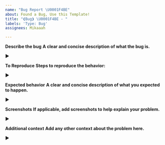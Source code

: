 ```yaml
---
name: "Bug Report \U0001F4BE"
about: Found a Bug, Use this Template!
title: "❰Bug❱ \U0001F4BE - "
labels: 'Type: Bug'
assignees: Mikaaah

---
```


**Describe the bug**
__A clear and concise description of what the bug is.__

►

**To Reproduce**
__Steps to reproduce the behavior:__

►

**Expected behavior**
__A clear and concise description of what you expected to happen.__

►

**Screenshots**
__If applicable, add screenshots to help explain your problem.__

►

**Additional context**
__Add any other context about the problem here.__

►
